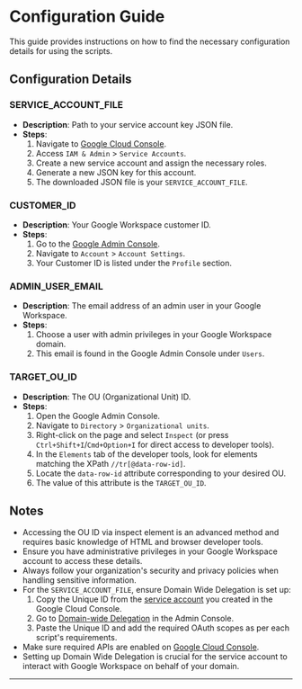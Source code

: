 # Configuration Guide

This guide provides instructions on how to find the necessary configuration details for using the scripts. 

## Configuration Details

### SERVICE_ACCOUNT_FILE
- **Description**: Path to your service account key JSON file.
- **Steps**:
  1. Navigate to [Google Cloud Console](https://console.cloud.google.com/).
  2. Access `IAM & Admin` > `Service Accounts`.
  3. Create a new service account and assign the necessary roles.
  4. Generate a new JSON key for this account.
  5. The downloaded JSON file is your `SERVICE_ACCOUNT_FILE`.

### CUSTOMER_ID
- **Description**: Your Google Workspace customer ID.
- **Steps**:
  1. Go to the [Google Admin Console](https://admin.google.com/).
  2. Navigate to `Account` > `Account Settings`.
  3. Your Customer ID is listed under the `Profile` section.

### ADMIN_USER_EMAIL
- **Description**: The email address of an admin user in your Google Workspace.
- **Steps**:
  1. Choose a user with admin privileges in your Google Workspace domain.
  2. This email is found in the Google Admin Console under `Users`.


### TARGET_OU_ID
- **Description**: The OU (Organizational Unit) ID. 
- **Steps**:
  1. Open the Google Admin Console.
  2. Navigate to `Directory` > `Organizational units`.
  3. Right-click on the page and select `Inspect` (or press `Ctrl+Shift+I`/`Cmd+Option+I` for direct access to developer tools).
  4. In the `Elements` tab of the developer tools, look for elements matching the XPath `//tr[@data-row-id]`.
  5. Locate the `data-row-id` attribute corresponding to your desired OU.
  6. The value of this attribute is the `TARGET_OU_ID`.

## Notes
- Accessing the OU ID via inspect element is an advanced method and requires basic knowledge of HTML and browser developer tools.
- Ensure you have administrative privileges in your Google Workspace account to access these details.
- Always follow your organization's security and privacy policies when handling sensitive information.
- For the `SERVICE_ACCOUNT_FILE`, ensure Domain Wide Delegation is set up:
  1. Copy the Unique ID from the [service account](https://console.cloud.google.com/iam-admin/serviceaccounts/) you created in the Google Cloud Console.
  2. Go to [Domain-wide Delegation](https://admin.google.com/ac/owl/domainwidedelegation) in the Admin Console.
  3. Paste the Unique ID and add the required OAuth scopes as per each script's requirements.
- Make sure required APIs are enabled on [Google Cloud Console](https://console.cloud.google.com/).
- Setting up Domain Wide Delegation is crucial for the service account to interact with Google Workspace on behalf of your domain.

---